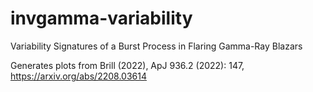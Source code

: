 # invgamma-variability
Variability Signatures of a Burst Process in Flaring Gamma-Ray Blazars

Generates plots from Brill (2022), ApJ 936.2 (2022): 147, https://arxiv.org/abs/2208.03614
